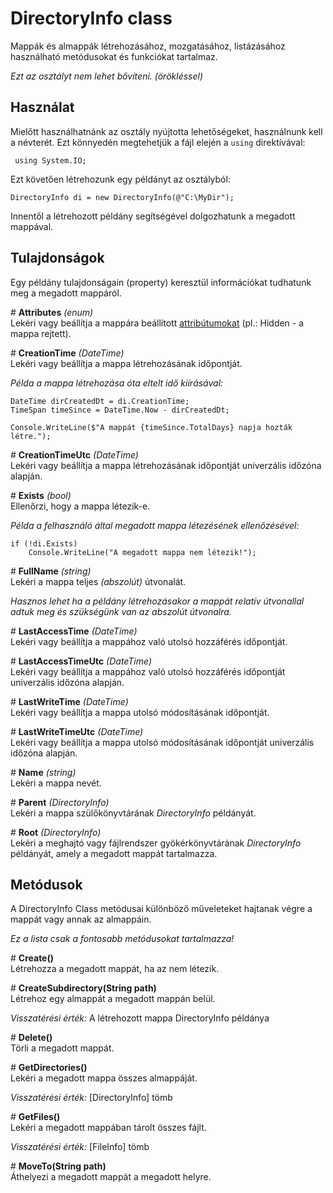 # DirectoryInfo class
Mappák és almappák létrehozásához, mozgatásához, listázásához használható metódusokat és funkciókat tartalmaz.

*Ezt az osztályt nem lehet bővíteni. (örökléssel)*

## Használat
Mielőtt használhatnánk az osztály nyújtotta lehetőségeket, használnunk kell a névterét. Ezt könnyedén megtehetjük a fájl elején a `using` direktívával:

     using System.IO;

Ezt követően létrehozunk egy példányt az osztályból:

    DirectoryInfo di = new DirectoryInfo(@"C:\MyDir");

Innentől a létrehozott példány segítségével dolgozhatunk a megadott mappával.

## Tulajdonságok
Egy példány tulajdonságain (property) keresztül információkat tudhatunk meg a megadott mappáról.

\# **Attributes** *(enum)*  
Lekéri vagy beállítja a mappára beállított [attribútumokat](https://docs.microsoft.com/en-us/dotnet/api/system.io.fileattributes?view=net-5.0) (pl.: Hidden - a mappa rejtett).

\# **CreationTime** *(DateTime)*  
Lekéri vagy beállítja a mappa létrehozásának időpontját.

*Példa a mappa létrehozása óta eltelt idő kiírásával:*

    DateTime dirCreatedDt = di.CreationTime;
    TimeSpan timeSince = DateTime.Now - dirCreatedDt;

    Console.WriteLine($"A mappát {timeSince.TotalDays} napja hozták létre.");

\# **CreationTimeUtc** *(DateTime)*  
Lekéri vagy beállítja a mappa létrehozásának időpontját univerzális időzóna alapján.

\# **Exists** *(bool)*  
Ellenőrzi, hogy a mappa létezik-e.

*Példa a felhasználó által megadott mappa létezésének ellenőzésével:*

    if (!di.Exists)
        Console.WriteLine("A megadott mappa nem létezik!");

\# **FullName** *(string)*  
Lekéri a mappa teljes *(abszolút)* útvonalát.

*Hasznos lehet ha a példány létrehozásakor a mappát relatív útvonallal adtuk meg és szükségünk van az abszolút útvonalra.*

\# **LastAccessTime** *(DateTime)*  
Lekéri vagy beállítja a mappához való utolsó hozzáférés időpontját.

\# **LastAccessTimeUtc** *(DateTime)*  
Lekéri vagy beállítja a mappához való utolsó hozzáférés időpontját univerzális időzóna alapján.

\# **LastWriteTime** *(DateTime)*  
Lekéri vagy beállítja a mappa utolsó módosításának időpontját.

\# **LastWriteTimeUtc** *(DateTime)*  
Lekéri vagy beállítja a mappa utolsó módosításának időpontját univerzális időzóna alapján.

\# **Name** *(string)*  
Lekéri a mappa nevét.

\# **Parent** *(DirectoryInfo)*  
Lekéri a mappa szülőkönyvtárának *DirectoryInfo* példányát.

\# **Root** *(DirectoryInfo)*  
Lekéri a meghajtó vagy fájlrendszer gyökérkönyvtárának *DirectoryInfo* példányát, amely a megadott mappát tartalmazza.

## Metódusok
A DirectoryInfo Class metódusai különböző műveleteket hajtanak végre a mappát vagy annak az almappáin.

*Ez a lista csak a fontosabb metódusokat tartalmazza!*

\# **Create()**  
Létrehozza a megadott mappát, ha az nem létezik.

\# **CreateSubdirectory(String path)**  
Létrehoz egy almappát a megadott mappán belül.

*Visszatérési érték:* A létrehozott mappa DirectoryInfo példánya

\# **Delete()**  
Törli a megadott mappát.

\# **GetDirectories()**  
Lekéri a megadott mappa összes almappáját.

*Visszatérési érték:* [DirectoryInfo] tömb

\# **GetFiles()**  
Lekéri a megadott mappában tárolt összes fájlt.

*Visszatérési érték:* [FileInfo] tömb

\# **MoveTo(String path)**  
Áthelyezi a megadott mappát a megadott helyre.
